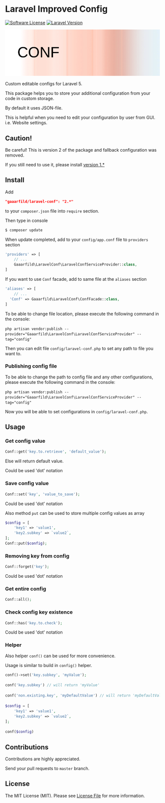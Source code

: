 # Laravel Improved Config

[![Software License](https://img.shields.io/badge/license-MIT-brightgreen.svg?style=flat-square)](LICENSE.md)
[![Laravel Version](https://img.shields.io/badge/laravel-5-orange.svg?style=flat-square)](http://laravel.com)

![Laravel Conf](conf.png)

Custom editable configs for Laravel 5.

This package helps you to store your additional configuration from your code in custom storage.

By default it uses JSON-file.

This is helpful when you need to edit your configuration by user from GUI. i.e. Website settings.

## Caution!

Be careful! This is version 2 of the package and fallback configuration was removed.

If you still need to use it, please install [version 1.*](https://github.com/gaaarfild/laravel-conf/tree/v1.2.2)

## Install

Add

``` JSON
"gaaarfild/laravel-conf": "2.*"
```

to your `composer.json` file into `require` section.

Then type in console

``` BASH
$ composer update
```

When update completed, add to your `config/app.conf` file to `providers` section

``` PHP
'providers' => [
    // ...
    Gaaarfild\LaravelConf\LaravelConfServiceProvider::class,
]
```

If you want to use `Conf` facade, add to same file at the `aliases` section

``` PHP
'aliases' => [
    // ...
  'Conf' => Gaaarfild\LaravelConf\ConfFacade::class,
]
```

To be able to change file location, please execute the following command in the console:

`php artisan vendor:publish --provider="Gaaarfild\LaravelConf\LaravelConfServiceProvider" --tag="config"`

Then you can edit file `config/laravel-conf.php` to set any path to file you want to.

### Publishing config file

To be able to change the path to config file and any other configurations, please execute the following command in the console:

`php artisan vendor:publish --provider="Gaaarfild\LaravelConf\LaravelConfServiceProvider" --tag="config"`

Now you will be able to set configurations in `config/laravel-conf.php`.

## Usage

### Get config value

``` php
Conf::get('key.to.retrieve', 'default_value');
```

Else will return default value.

Could be used 'dot' notation

### Save config value

``` PHP
Conf::set('key', 'value_to_save');
```

Could be used 'dot' notation

Also method `put` can be used to store multiple config values as array

``` PHP
$config = [
    'key1' => 'value1',
    'key2.subkey' => `value2`,
];
Conf::put($config);
```

### Removing key from config

``` PHP
Conf::forget('key');
```

Could be used 'dot' notation

### Get entire config

``` PHP
Conf::all();
```

### Check config key existence

``` PHP
Conf::has('key.to.check');
```

Could be used 'dot' notation

### Helper

Also helper `conf()` can be used for more convenience.

Usage is similar to build in `config()` helper.

``` PHP
conf()->set('key.subkey', 'myValue');

conf('key.subkey') // will return 'myValue'

conf('non.existing.key', 'myDefaultValue') // will return 'myDefaultValue'

$config = [
    'key1' => 'value1',
    'key2.subkey' => `value2`,
];

conf($config)
```

## Contributions

Contributions are highly appreciated.

Send your pull requests to `master` branch.


## License

The MIT License (MIT). Please see [License File](https://github.com/gaaarfild/laravel-conf/blob/master/LICENSE) for more information.

